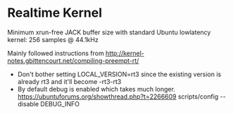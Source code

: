 # Realtime Kernel

Minimum xrun-free JACK buffer size with standard Ubuntu lowlatency kernel: 256 samples @ 44.1kHz

Mainly followed instructions from http://kernel-notes.gbittencourt.net/compiling-preempt-rt/
- Don't bother setting LOCAL_VERSION=rt3 since the existing version is already rt3 and it'll become -rt3-rt3
- By default debug is enabled which takes much longer. https://ubuntuforums.org/showthread.php?t=2266609 scripts/config --disable DEBUG_INFO
